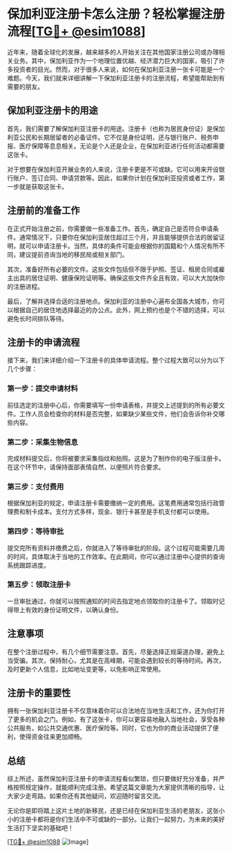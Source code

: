 # 保加利亚注册卡怎么注册？轻松掌握注册流程[[TG💪+ @esim1088](https://t.me/s/esim1088)]

近年来，随着全球化的发展，越来越多的人开始关注在其他国家注册公司或办理相关业务。其中，保加利亚作为一个地理位置优越、经济潜力巨大的国家，吸引了许多投资者的目光。然而，对于很多人来说，如何在保加利亚注册一张卡可能是一个难题。今天，我们就来详细讲解一下保加利亚注册卡的注册流程，希望能帮助到有需要的朋友。

## 保加利亚注册卡的用途

首先，我们需要了解保加利亚注册卡的用途。注册卡（也称为居民身份证）是保加利亚公民和长期居留者的必备证件。它不仅是身份证明，还与银行账户、税务申报、医疗保障等息息相关。无论是个人还是企业，在保加利亚进行任何活动都需要这张卡。

对于想要在保加利亚开展业务的人来说，注册卡更是不可或缺。它可以用来开设银行账户、签订合同、申请贷款等。因此，如果你计划在保加利亚投资或者工作，第一步就是获取这张卡。

## 注册前的准备工作

在正式开始注册之前，你需要做一些准备工作。首先，确定自己是否符合申请条件。通常情况下，只要你在保加利亚居住超过三个月，并且能够提供合法的居留证明，就可以申请注册卡。当然，具体的条件可能会根据你的国籍和个人情况有所不同，建议提前咨询当地的移民局或相关部门。

其次，准备好所有必要的文件。这些文件包括但不限于护照、签证、租房合同或雇主出具的居住证明、健康保险证明等。确保这些文件齐全且有效，可以大大加快你的注册进程。

最后，了解并选择合适的注册地点。保加利亚的注册中心遍布全国各大城市，你可以根据自己的居住地选择最近的办公点。此外，网上预约也是个不错的选择，可以避免长时间排队等待。

## 注册卡的申请流程

接下来，我们来详细介绍一下注册卡的具体申请流程。整个过程大致可以分为以下几个步骤：

### 第一步：提交申请材料

前往选定的注册中心后，你需要填写一份申请表格，并提交上述提到的所有必要文件。工作人员会检查你的材料是否完整，如果缺少某些文件，他们会告诉你补交哪些内容。

### 第二步：采集生物信息

完成材料提交后，你将被要求采集指纹和拍照。这是为了制作你的电子版注册卡。在这个环节中，请保持面部表情自然，以便照片符合要求。

### 第三步：支付费用

根据保加利亚的规定，申请注册卡需要缴纳一定的费用。这笔费用通常包括行政管理费和制卡成本。支付方式多样，现金、银行卡甚至是手机支付都可以使用。

### 第四步：等待审批

提交完所有资料并缴费之后，你就进入了等待审批的阶段。这个过程可能需要几周的时间，具体取决于当地的工作效率。在此期间，你可以通过注册中心提供的查询系统跟踪进度。

### 第五步：领取注册卡

一旦审批通过，你就可以按照通知的时间去指定地点领取你的注册卡了。领取时记得带上有效的身份证明文件，以确认身份。

## 注意事项

在整个注册过程中，有几个细节需要注意。首先，尽量选择正规渠道办理，避免上当受骗。其次，保持耐心，尤其是在高峰期，可能会遇到较长的等待时间。再次，及时更新个人信息，比如地址变更等，以免影响正常使用。

## 注册卡的重要性

拥有一张保加利亚注册卡不仅意味着你可以合法地在当地生活和工作，还为你打开了更多的机会之门。例如，有了这张卡，你可以更容易地融入当地社会，享受各种公共服务，如公共交通优惠、医疗保险等。同时，它也为你的商业活动提供了便利，使得资金往来更加顺畅。

## 总结

综上所述，虽然保加利亚注册卡的申请流程看似繁琐，但只要做好充分准备，并严格按照规定操作，就能顺利完成注册。希望这篇文章能为大家提供清晰的指导，让大家少走弯路。如果你还有其他疑问，欢迎随时留言交流。

无论你是即将踏上这片土地的新移民，还是已经在保加利亚生活的老朋友，这张小小的注册卡都将是你们生活中不可或缺的一部分。让我们一起努力，为未来的美好生活打下坚实的基础吧！

[[TG💪+ @esim1088](https://t.me/s/esim1088) ![Image](https://i.postimg.cc/4NQfJmqS/Snipaste-2025-05-13-00-14-12.png)]